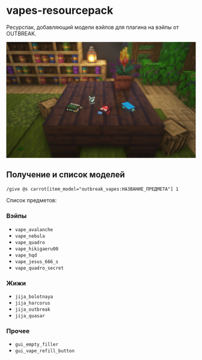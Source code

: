 # vapes-resourcepack

Ресурспак, добавляющий модели вэйпов для плагина на вэйпы от OUTBREAK.

![preview](./preview.png)

## Получение и список моделей

```
/give @s carrot[item_model="outbreak_vapes:НАЗВАНИЕ_ПРЕДМЕТА"] 1
```

Список предметов:

### Вэйпы
- `vape_avalanche`
- `vape_nebula`
- `vape_quadro`
- `vape_hikigaeru00`
- `vape_hqd`
- `vape_jesus_666_s `
- `vape_quadro_secret`

### Жижи
- `jija_bolotnaya`
- `jija_harcorus`
- `jija_outbreak`
- `jija_quasar`

### Прочее
- `gui_empty_filler`
- `gui_vape_refill_button`
